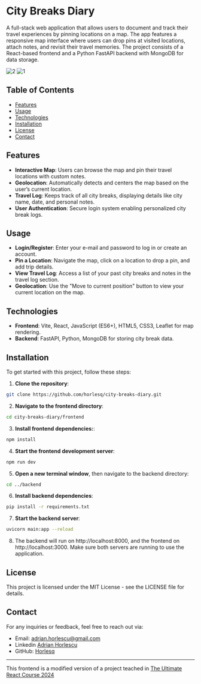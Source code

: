# City Breaks Diary

A full-stack web application that allows users to document and track their travel experiences by pinning locations on a map. The app features a responsive map interface where users can drop pins at visited locations, attach notes, and revisit their travel memories. The project consists of a React-based frontend and a Python FastAPI backend with MongoDB for data storage.

![2](https://github.com/user-attachments/assets/9a330d03-53b9-4874-92e0-0b9b9e1d9b1a)
![1](https://github.com/user-attachments/assets/7ced8c8d-fa65-4a0d-858a-6a42abf11481)


## Table of Contents

- [Features](#features)
- [Usage](#usage)
- [Technologies](#technologies)
- [Installation](#installation)
- [License](#license)
- [Contact](#contact)


## Features

- **Interactive Map**: Users can browse the map and pin their travel locations with custom notes.
- **Geolocation**: Automatically detects and centers the map based on the user’s current location.
- **Travel Log**: Keeps track of all city breaks, displaying details like city name, date, and personal notes.
- **User Authentication**: Secure login system enabling personalized city break logs.

## Usage

- **Login/Register**: Enter your e-mail and password to log in or create an account.
- **Pin a Location**: Navigate the map, click on a location to drop a pin, and add trip details.
- **View Travel Log**: Access a list of your past city breaks and notes in the travel log section.
- **Geolocation**: Use the "Move to current position" button to view your current location on the map.

## Technologies

- **Frontend**: Vite, React, JavaScript (ES6+), HTML5, CSS3, Leaflet for map rendering.
- **Backend**: FastAPI, Python, MongoDB for storing city break data.

## Installation

To get started with this project, follow these steps:
1. **Clone the repository**:
```bash
git clone https://github.com/horlesq/city-breaks-diary.git
```
2. **Navigate to the frontend directory**:
```bash
cd city-breaks-diary/frontend
```
3. **Install frontend dependencies:**:
```bash
npm install
```
4. **Start the frontend development server**: 
```bash
npm run dev
```
5. **Open a new terminal window**, then navigate to the backend directory:
```bash
cd ../backend
```
6. **Install backend dependencies**:
```bash
pip install -r requirements.txt
```
7. **Start the backend server**:
```bash
uvicorn main:app --reload
```
8. The backend will run on http://localhost:8000, and the frontend on http://localhost:3000. Make sure both servers are running to use the application.

## License
This project is licensed under the MIT License - see the LICENSE file for details.

## Contact

For any inquiries or feedback, feel free to reach out via:

- Email: adrian.horlescu@gmail.com
- Linkedin [Adrian Horlescu](https://www.linkedin.com/in/adrian-horlescu/)
- GitHub: [Horlesq](https://github.com/horlesq)

---

This frontend is a modified version of a project teached in [The Ultimate React Course 2024](https://www.udemy.com/course/the-ultimate-react-course/)

